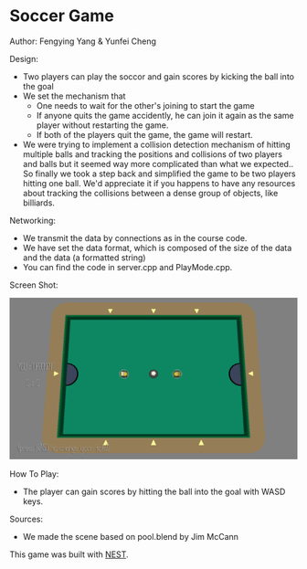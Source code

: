 # Soccer Game

Author: Fengying Yang & Yunfei Cheng

Design:

- Two players can play the soccor and gain scores by kicking the ball into the goal
- We set the mechanism that 
  - One needs to wait for the other's joining to start the game
  - If anyone quits the game accidently, he can join it again as the same player without restarting the game.
  - If both of the players quit the game, the game will restart.
- We were trying to implement a collision detection mechanism of hitting multiple balls and tracking the positions and collisions of two players and balls but it seemed way more complicated than what we expected.. So finally we took a step back and simplified the game to be two players hitting one ball. We'd appreciate it if you happens to have any resources about tracking the collisions between a dense group of objects, like billiards.

Networking: 

- We transmit the data by connections as in the course code.
- We have set the data format, which is composed of the size of the data and the data (a formatted string)
- You can find the code in server.cpp and PlayMode.cpp.

Screen Shot:

![Screen Shot](screenshot.png)

How To Play:

- The player can gain scores by hitting the ball into the goal with WASD keys.

Sources:

- We made the scene based on pool.blend by Jim McCann

This game was built with [NEST](NEST.md).

